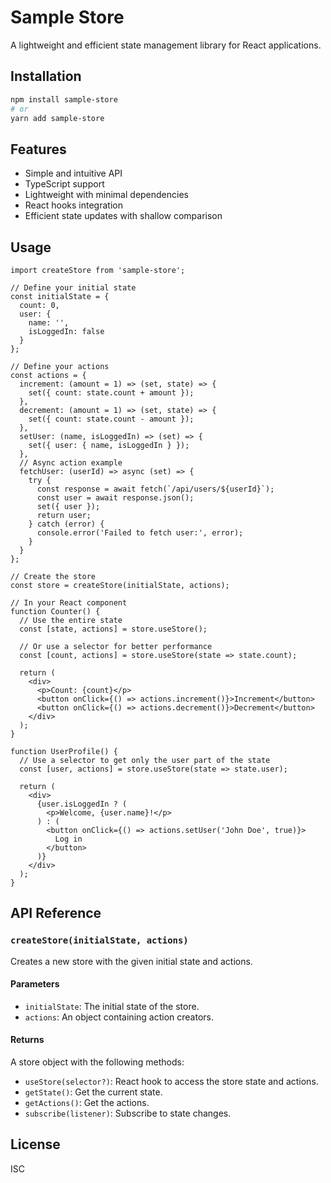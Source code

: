 # Sample Store

A lightweight and efficient state management library for React applications.

## Installation

```bash
npm install sample-store
# or
yarn add sample-store
```

## Features

- Simple and intuitive API
- TypeScript support
- Lightweight with minimal dependencies
- React hooks integration
- Efficient state updates with shallow comparison

## Usage

```tsx
import createStore from 'sample-store';

// Define your initial state
const initialState = {
  count: 0,
  user: {
    name: '',
    isLoggedIn: false
  }
};

// Define your actions
const actions = {
  increment: (amount = 1) => (set, state) => {
    set({ count: state.count + amount });
  },
  decrement: (amount = 1) => (set, state) => {
    set({ count: state.count - amount });
  },
  setUser: (name, isLoggedIn) => (set) => {
    set({ user: { name, isLoggedIn } });
  },
  // Async action example
  fetchUser: (userId) => async (set) => {
    try {
      const response = await fetch(`/api/users/${userId}`);
      const user = await response.json();
      set({ user });
      return user;
    } catch (error) {
      console.error('Failed to fetch user:', error);
    }
  }
};

// Create the store
const store = createStore(initialState, actions);

// In your React component
function Counter() {
  // Use the entire state
  const [state, actions] = store.useStore();
  
  // Or use a selector for better performance
  const [count, actions] = store.useStore(state => state.count);
  
  return (
    <div>
      <p>Count: {count}</p>
      <button onClick={() => actions.increment()}>Increment</button>
      <button onClick={() => actions.decrement()}>Decrement</button>
    </div>
  );
}

function UserProfile() {
  // Use a selector to get only the user part of the state
  const [user, actions] = store.useStore(state => state.user);
  
  return (
    <div>
      {user.isLoggedIn ? (
        <p>Welcome, {user.name}!</p>
      ) : (
        <button onClick={() => actions.setUser('John Doe', true)}>
          Log in
        </button>
      )}
    </div>
  );
}
```

## API Reference

### `createStore(initialState, actions)`

Creates a new store with the given initial state and actions.

#### Parameters

- `initialState`: The initial state of the store.
- `actions`: An object containing action creators.

#### Returns

A store object with the following methods:

- `useStore(selector?)`: React hook to access the store state and actions.
- `getState()`: Get the current state.
- `getActions()`: Get the actions.
- `subscribe(listener)`: Subscribe to state changes.

## License

ISC
